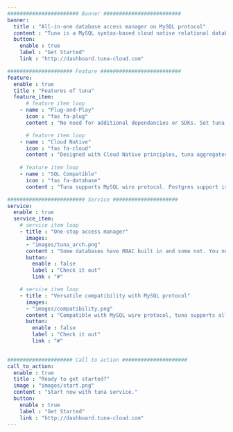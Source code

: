 ```yaml
---
####################### Banner #########################
banner:
  title : "All-in-one database access manager on MySQL protocol"
  content : "Tuna is a MySQL syntax-based cloud native relational database access manager with RBAC (role based access control) model. It supports all databases that are mysql wire protocol compatible, and abstracts them as db entities of a single entry. Set up RBAC users/roles/policies/resources on tuna and get a convenient centralized database access management service."
  button:
    enable : true
    label : "Get Started"
    link : "http://dashboard.tuna-cloud.com"

##################### Feature ##########################
feature:
  enable : true
  title : "Features of tuna"
  feature_item:
      # feature item loop
    - name : "Plug-and-Play"
      icon : "fas fa-plug"
      content : "No need for additional dependancies or SDKs. Set tuna up properly and connect with your familiar mysql drivers."

      # feature item loop
    - name : "Cloud Native"
      icon : "fas fa-cloud"
      content : "Designed with Cloud Native principles, tuna aggregates mysql compatible databases on different cloud providers into a single point."
      
    # feature item loop
    - name : "SQL Compatible"
      icon : "fas fa-database"
      content : "Tuna supports MySQL wire protocol. Postgres support is under construction."

######################### Service #####################
service:
  enable : true
  service_item:
    # service item loop
    - title : "One-stop access manager"
      images:
      - "images/tuna_arch.png"
      content : "Some databases have RBAC built in and some not. You need to individually configure on all engines you deploy, which add ops cost to your team. With tuna as a centralized RBAC access manager, you enjoy consistent access control experience on all of your databases, as long as they are MySQL compatible."
      button:
        enable : false
        label : "Check it out"
        link : "#"

    # service item loop
    - title : "Versatile compatibility with MySQL protocol"
      images:
      - "images/compatibility.png"
      content : "Compatible with MySQL wire protocol, tuna supports all MySQL-compatible databases. MySQL, MariaDB, ClickHouse, Spanner, TiDB, etc. All of them could be abstracted into entry point on tuna, and tuna provides RBAC access control to all of them."
      button:
        enable : false
        label : "Check it out"
        link : "#"
  

##################### Call to action #####################
call_to_action:
  enable : true
  title : "Ready to get started?"
  image : "images/start.png"
  content : "Start now with tuna service."
  button:
    enable : true
    label : "Get Started"
    link : "http://dashboard.tuna-cloud.com"
---
```

